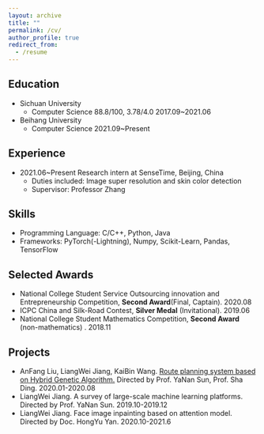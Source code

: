 ```yaml
---
layout: archive
title: ""
permalink: /cv/
author_profile: true
redirect_from:
  - /resume
---
```


## Education

- Sichuan University
  - Computer Science  88.8/100, 3.78/4.0	2017.09~2021.06
- Beihang University
  - Computer Science  2021.09~Present

## Experience

-   2021.06~Present		Research intern at  SenseTime, Beijing, China 
    -   Duties included: Image super resolution and skin color detection 
    -   Supervisor: Professor Zhang


## Skills

- Programming Language: C/C++, Python, Java
- Frameworks: PyTorch(-Lightning), Numpy, Scikit-Learn, Pandas, TensorFlow

## Selected Awards

- National College Student Service Outsourcing innovation and Entrepreneurship Competition, **Second Award**(Final, Captain). 2020.08
- ICPC China and Silk-Road Contest, **Silver Medal** (Invitational). 2019.06 
- National College Student Mathematics Competition, **Second Award** (non-mathematics) . 2018.11 

## Projects

- AnFang Liu, LiangWei Jiang, KaiBin Wang. [Route planning system based on Hybrid Genetic Algorithm.](https://k0afe0.coding-pages.com/) Directed by Prof. YaNan Sun,  Prof. Sha Ding. 2020.01-2020.08
- LiangWei Jiang. A survey of large-scale machine learning platforms. Directed by Prof. YaNan Sun. 2019.10-2019.12
- LiangWei Jiang. Face image inpainting based on attention model. Directed by Doc. HongYu Yan. 2020.10-2021.6
